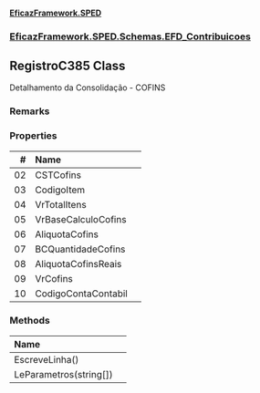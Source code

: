 #### [EficazFramework.SPED](EficazFrameworkSPED.md 'EficazFramework SPED')
### [EficazFramework.SPED.Schemas.EFD_Contribuicoes](EficazFramework.SPED.Schemas.EFD_Contribuicoes.md 'EficazFramework.SPED.Schemas.EFD_Contribuicoes')

## RegistroC385 Class

Detalhamento da Consolidação - COFINS

### Remarks
### Properties

| # | Name | |
| ---: | :--- | :--- |
| 02 | CSTCofins |  |
| 03 | CodigoItem |  |
| 04 | VrTotalItens |  |
| 05 | VrBaseCalculoCofins |  |
| 06 | AliquotaCofins |  |
| 07 | BCQuantidadeCofins |  |
| 08 | AliquotaCofinsReais |  |
| 09 | VrCofins |  |
| 10 | CodigoContaContabil |  |
### Methods

| Name | |
| :--- | :--- |
| EscreveLinha() |  |
| LeParametros(string[]) |  |
